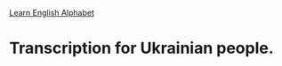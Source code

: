 [Learn English Alphabet](https://svladiko.github.io/learn-english-alphabet/)

# Transcription for Ukrainian people. 